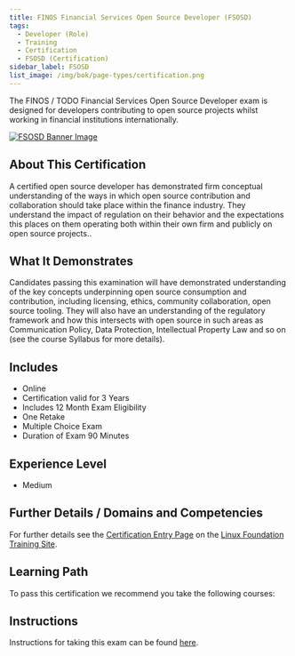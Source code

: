 ```yaml
---
title: FINOS Financial Services Open Source Developer (FSOSD)
tags: 
  - Developer (Role)
  - Training
  - Certification
  - FSOSD (Certification)
sidebar_label: FSOSD
list_image: /img/bok/page-types/certification.png
---
```


The FINOS / TODO Financial Services Open Source Developer exam is designed for developers contributing to open source projects whilst  working in financial institutions internationally. 

[![FSOSD Banner Image](/img/bok/training/Training_CertLaunch_FSOSD.png)](https://training.linuxfoundation.org/certification/finos-open-source-developer-fsosd/)

## About This Certification

A certified open source developer has demonstrated firm conceptual understanding of the ways in which open source contribution and collaboration should take place within the  finance industry.  They understand the impact of regulation on their behavior and the expectations this places on them operating both within their own firm and publicly on open source projects..

## What It Demonstrates

Candidates passing this examination will have demonstrated understanding of the key concepts underpinning open source consumption and contribution, including licensing, ethics, community collaboration, open source tooling. They will also have an understanding of the regulatory framework and how this intersects with open source in such areas as Communication Policy, Data Protection, Intellectual Property Law and so on (see the course Syllabus for more details).

## Includes

- Online
- Certification valid for 3 Years
- Includes 12 Month Exam Eligibility
- One Retake
- Multiple Choice Exam
- Duration of Exam 90 Minutes

## Experience Level

- Medium

## Further Details / Domains and Competencies

For further details see the [Certification Entry Page](https://training.linuxfoundation.org/certification/finos-open-source-developer-fsosd/) on the [Linux Foundation Training Site](https://training.linuxfoundation.org/).

## Learning Path

To pass this certification we recommend you take the following courses:

<CourseList filter="Training" tag="FSOSD (Certification)" />

## Instructions

Instructions for taking this exam can be found [here](../../osr-resources/CertificationInstructions).




